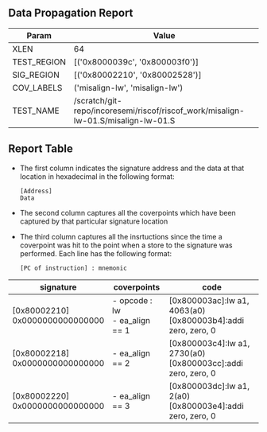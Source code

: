 
## Data Propagation Report

| Param       | Value    |
|-------------|----------|
| XLEN        | 64      |
| TEST_REGION | [('0x8000039c', '0x800003f0')]      |
| SIG_REGION  | [('0x80002210', '0x80002528')]      |
| COV_LABELS  | ('misalign-lw', 'misalign-lw')      |
| TEST_NAME   | /scratch/git-repo/incoresemi/riscof/riscof_work/misalign-lw-01.S/misalign-lw-01.S    |

## Report Table

- The first column indicates the signature address and the data at that location in hexadecimal in the following format: 
  ```
  [Address]
  Data
  ```

- The second column captures all the coverpoints which have been captured by that particular signature location

- The third column captures all the insrtuctions since the time a coverpoint was
  hit to the point when a store to the signature was performed. Each line has
  the following format:
  ```
  [PC of instruction] : mnemonic
  ```

|            signature             |             coverpoints              |                                code                                 |
|----------------------------------|--------------------------------------|---------------------------------------------------------------------|
|[0x80002210]<br>0x0000000000000000|- opcode : lw<br> - ea_align == 1<br> |[0x800003ac]:lw a1, 4063(a0)<br> [0x800003b4]:addi zero, zero, 0<br> |
|[0x80002218]<br>0x0000000000000000|- ea_align == 2<br>                   |[0x800003c4]:lw a1, 2730(a0)<br> [0x800003cc]:addi zero, zero, 0<br> |
|[0x80002220]<br>0x0000000000000000|- ea_align == 3<br>                   |[0x800003dc]:lw a1, 2(a0)<br> [0x800003e4]:addi zero, zero, 0<br>    |
